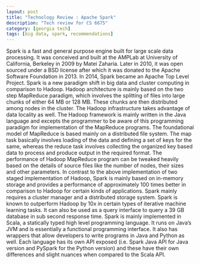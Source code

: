```yaml
---
layout: post
title: "Technology Review : Apache Spark"
description: "Tech review for CS 6675"
category: [georgia tech]
tags: [big data, spark, recommendations]
---
```

Spark is a fast and general purpose engine built for large scale data processing.
It was conceived and built at the AMPLab at University of California, Berkeley
in 2009 by Matei Zaharia. Later in 2010, it was open sourced under a BSD
license after which it was donated to the Apache Software Foundation in 2013.
In 2014, Spark became an Apache Top Level Project. Spark is a new paradigm
shift in big data and cluster computing in comparison to Hadoop.
Hadoop architecture is mainly based on the two step MapReduce paradigm,
which involves the splitting of files into large chunks of either 64 MB or 128 MB.
These chunks are then distributed among nodes in the cluster. The Hadoop infrastructure
takes advantage of data locality as well. The Hadoop framework is
mainly written in the Java language and excepts the programmer to be aware of
this programming paradigm for implementation of the MapReduce programs.
The foundational model of MapReduce is based mainly on a distributed file
system. The map task basically involves loading of the data and defining a set
of keys for the same, whereas the reduce task involves collecting the organized
key based data to process and produce output in the required format. The performance
of Hadoop MapReduce program can be tweaked heavily based on the
details of source files like the number of nodes, their sizes and other parameters.
In contrast to the above implementation of two staged implementation of Hadoop,
Spark is mainly based on in-memory storage and provides a performance of approximately
100 times better in comparison to Hadoop for certain kinds of
applications. Spark mainly requires a cluster manager and a distributed storage
system. Spark is known to outperform Hadoop by 10x in certain types of iterative
machine learning tasks. It can also be used as a query interface to query
a 39 GB database in sub second response time.
Spark is mainly implemented in Scala, a statically typed high level programming
language. It runs on Java’s JVM and is essentially a functional programming
interface. It also has wrappers that allow developers to write programs in Java
and Python as well. Each language has its own API exposed (i.e. Spark Java
API for Java version and PySpark for the Python version) and these have their
own differences and slight nuances when compared to the Scala API.
